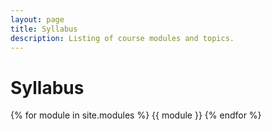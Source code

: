 ```yaml
---
layout: page
title: Syllabus
description: Listing of course modules and topics.
---
```


# Syllabus


{% for module in site.modules %}
{{ module }}
{% endfor %}
